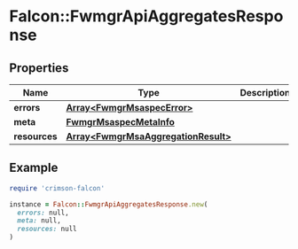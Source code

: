 # Falcon::FwmgrApiAggregatesResponse

## Properties

| Name | Type | Description | Notes |
| ---- | ---- | ----------- | ----- |
| **errors** | [**Array&lt;FwmgrMsaspecError&gt;**](FwmgrMsaspecError.md) |  | [optional] |
| **meta** | [**FwmgrMsaspecMetaInfo**](FwmgrMsaspecMetaInfo.md) |  |  |
| **resources** | [**Array&lt;FwmgrMsaAggregationResult&gt;**](FwmgrMsaAggregationResult.md) |  |  |

## Example

```ruby
require 'crimson-falcon'

instance = Falcon::FwmgrApiAggregatesResponse.new(
  errors: null,
  meta: null,
  resources: null
)
```

